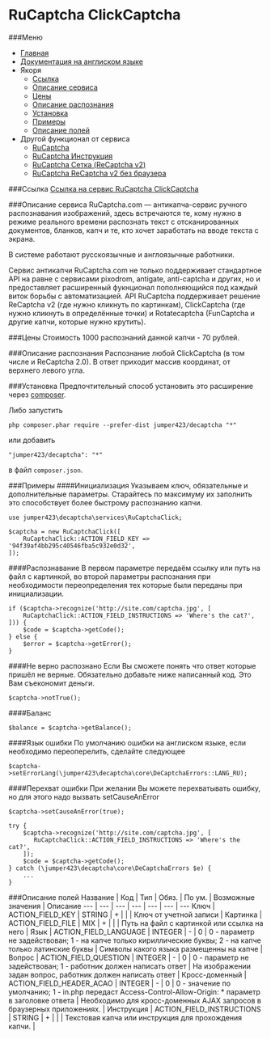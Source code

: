 RuCaptcha ClickCaptcha
==============
###Меню
+ [Главная](../docs/README-ru.md)
+ [Документация на англиском языке](../docs/RuCaptchaClick-en.md)
+ Якоря
  + [Ссылка](#Ссылка)
  + [Описание сервиса](#Описание-сервиса)
  + [Цены](#Цены)
  + [Описание распознания](#Описание-распознания)
  + [Установка](#Установка)
  + [Примеры](#Примеры)
  + [Описание полей](#Описание-полей)
+ Другой функционал от сервиса
  + [RuCaptcha](../docs/RuCaptcha-ru.md)
  + [RuCaptcha Инструкция](../docs/RuCaptchaInstruction-ru.md)
  + [RuCaptcha Сетка (ReCaptcha v2)](../docs/RuCaptchaGrid-ru.md)
  + [RuCaptcha ReCaptcha v2 без браузера](../docs/RuCaptchaReCaptcha-ru.md)


###Ссылка
[Ссылка на сервис RuCaptcha ClickCaptcha](http://infoblog1.ru/goto/rucaptcha)

###Описание сервиса
RuCaptcha.com — антикапча-сервис ручного распознавания изображений, здесь встречаются те, кому нужно в режиме реального времени распознать текст с отсканированных документов, бланков, капч и те, кто хочет заработать на вводе текста с экрана. 

В системе работают русскоязычные и англоязычные работники.

Cервис антикапчи RuCaptcha.com не только поддерживает стандартное API на равне с сервисами pixodrom, antigate, anti-captcha и других, но и предоставляет расширенный фукнционал пополняющийся под каждый виток борьбы с автоматизацией. API RuCaptcha поддерживает решение ReCaptcha v2 (где нужно кликнуть по картинкам), ClickCaptcha (где нужно кликнуть в определённые точки) и Rotatecaptcha (FunCaptcha и другие капчи, которые нужно крутить).

###Цены
Стоимость 1000 распознаний данной капчи - 70 рублей.

###Описание распознания
Распознание любой ClickCaptcha (в том числе и ReCaptcha 2.0). В ответ приходит массив координат, от верхнего левого угла.

###Установка
Предпочтительный способ установить это расширение через [composer](http://getcomposer.org/download/).

Либо запустить
```
php composer.phar require --prefer-dist jumper423/decaptcha "*"
```
или добавить
```
"jumper423/decaptcha": "*"
```
в файл `composer.json`.


###Примеры
####Инициализация
Указываем ключ, обязательные и дополнительные параметры. Старайтесь по максимуму их заполнить это способствует более быстрому распознанию капчи.
```
use jumper423\decaptcha\services\RuCaptchaClick;

$captcha = new RuCaptchaClick([
    RuCaptchaClick::ACTION_FIELD_KEY => '94f39af4bb295c40546fba5c932e0d32',
]);
```
####Распознавание
В первом параметре передаём ссылку или путь на файл с картинкой, во второй параметры распознания при необходимости переопределения тех которые были переданы при инициализации.
```
if ($captcha->recognize('http://site.com/captcha.jpg', [
    RuCaptchaClick::ACTION_FIELD_INSTRUCTIONS => 'Where's the cat?',
])) {
    $code = $captcha->getCode();
} else {
    $error = $captcha->getError();
}
```
####Не верно распознано
Если Вы сможете понять что ответ которые пришёл не верные. Обязательно добавьте ниже написанный код. Это Вам съекономит деньги.
```
$captcha->notTrue();
```
####Баланс
```
$balance = $captcha->getBalance();
```
####Язык ошибки
По умолчанию ошибки на англиском языке, если необходимо переоперелить, сделайте следующее
```
$captcha->setErrorLang(\jumper423\decaptcha\core\DeCaptchaErrors::LANG_RU);
```
####Перехват ошибки
При желании Вы можете перехватывать ошибку, но для этого надо вызвать setCauseAnError
```
$captcha->setCauseAnError(true);

try {
    $captcha->recognize('http://site.com/captcha.jpg', [
       RuCaptchaClick::ACTION_FIELD_INSTRUCTIONS => 'Where's the cat?',
    ]);
    $code = $captcha->getCode();
} catch (\jumper423\decaptcha\core\DeCaptchaErrors $e) {
    ...
}
```


###Описание полей
 Название | Код | Тип | Обяз. | По ум. | Возможные значения | Описание 
 --- | --- | --- | --- | --- | --- | --- 
 Ключ | ACTION_FIELD_KEY | STRING | + |  |  | Ключ от учетной записи |
 Картинка | ACTION_FIELD_FILE | MIX | + |  |  | Путь на файл с картинкой или ссылка на него |
 Язык | ACTION_FIELD_LANGUAGE | INTEGER | - | 0 | 0 - параметр не задействован; 1 - на капче только кириллические буквы; 2 - на капче только латинские буквы | Символы какого языка размещенны на капче |
 Вопрос | ACTION_FIELD_QUESTION | INTEGER | - | 0 | 0 - параметр не задействован; 1 - работник должен написать ответ | На изображении задан вопрос, работник должен написать ответ |
 Кросс-доменный | ACTION_FIELD_HEADER_ACAO | INTEGER | - | 0 | 0 - значение по умолчанию; 1 - in.php передаст Access-Control-Allow-Origin: * параметр в заголовке ответа | Необходимо для кросс-доменных AJAX запросов в браузерных приложениях. |
 Инструкция | ACTION_FIELD_INSTRUCTIONS | STRING | + |  |  | Текстовая капча или инструкция для прохождения капчи. |

